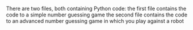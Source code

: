 There are two files, both containing Python code: 
the first file contains the code to a simple number guessing game
the second file contains the code to an advanced number guessing game in which you play against a robot

